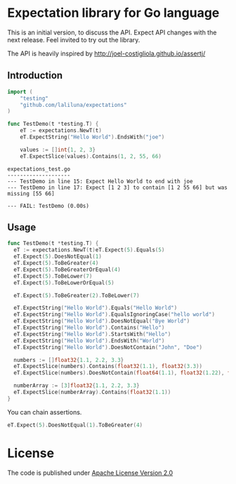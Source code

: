 # Expectation library for Go language

This is an initial version, to discuss the API. Expect API changes with the next release. Feel invited to try out the library.

The API is heavily inspired by http://joel-costigliola.github.io/assertj/

## Introduction

```go
import (
	"testing"
	"github.com/laliluna/expectations"
)

func TestDemo(t *testing.T) {
	eT := expectations.NewT(t)
	eT.ExpectString("Hello World").EndsWith("joe")

	values := []int{1, 2, 3}
	eT.ExpectSlice(values).Contains(1, 2, 55, 66)
```

```
expectations_test.go
--------------------
--- TestDemo in line 15: Expect Hello World to end with joe
--- TestDemo in line 17: Expect [1 2 3] to contain [1 2 55 66] but was missing [55 66]

--- FAIL: TestDemo (0.00s)
```

## Usage

```go
func TestDemo(t *testing.T) {
  eT := expectations.NewT(t)eT.Expect(5).Equals(5)
  eT.Expect(5).DoesNotEqual(1)
  eT.Expect(5).ToBeGreater(4)
  eT.Expect(5).ToBeGreaterOrEqual(4)
  eT.Expect(5).ToBeLower(7)
  eT.Expect(5).ToBeLowerOrEqual(5)

  eT.Expect(5).ToBeGreater(2).ToBeLower(7)

  eT.ExpectString("Hello World").Equals("Hello World")
  eT.ExpectString("Hello World").EqualsIgnoringCase("hello world")
  eT.ExpectString("Hello World").DoesNotEqual("Bye World")
  eT.ExpectString("Hello World").Contains("Hello")
  eT.ExpectString("Hello World").StartsWith("Hello")
  eT.ExpectString("Hello World").EndsWith("World")
  eT.ExpectString("Hello World").DoesNotContain("John", "Doe")

  numbers := []float32{1.1, 2.2, 3.3}
  eT.ExpectSlice(numbers).Contains(float32(1.1), float32(3.3))
  eT.ExpectSlice(numbers).DoesNotContain(float64(1.1), float32(1.22), float32(3.22))

  numberArray := [3]float32{1.1, 2.2, 3.3}
  eT.ExpectSlice(numberArray).Contains(float32(1.1))
}
```

You can chain assertions.

```go
eT.Expect(5).DoesNotEqual(1).ToBeGreater(4)
```

# License

The code is published under [Apache License Version 2.0](LICENSE)
